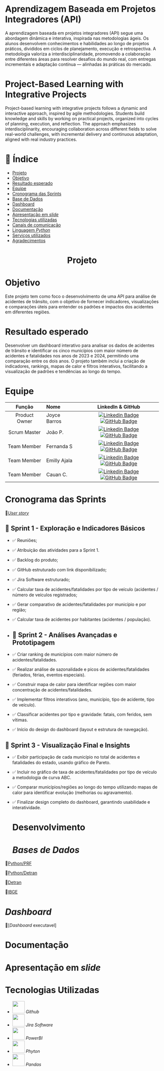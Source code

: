 # Aprendizagem Baseada em Projetos Integradores (API)
A aprendizagem baseada em projetos integradores (API) segue uma abordagem dinâmica e interativa, inspirada nas metodologias ágeis. Os alunos desenvolvem conhecimentos e habilidades ao longo de projetos práticos, divididos em ciclos de planejamento, execução e retrospectiva. A metodologia valoriza a interdisciplinaridade, promovendo a colaboração entre diferentes áreas para resolver desafios do mundo real, com entregas incrementais e adaptação contínua — alinhadas às práticas do mercado.

# Project-Based Learning with Integrative Projects
Project-based learning with integrative projects follows a dynamic and interactive approach, inspired by agile methodologies. Students build knowledge and skills by working on practical projects, organized into cycles of planning, execution, and reflection. The approach emphasizes interdisciplinarity, encouraging collaboration across different fields to solve real-world challenges, with incremental delivery and continuous adaptation, aligned with real industry practices.

# :dart: Índice
* [Projeto](#Projeto)
* [Objetivo](#Objetivo)
* [Resultado esperado](#Resultado-esperado)
* [Equipe](#equipe)
* [Cronograma das Sprints](#Cronograma-das-Sprints)
* [Base de Dados](#Base-de-Dados)
* [Dashboard](#Dashboard)
* [Documentação](#Documentação)
* [Apresentação em *slide*](#apresentação-em-slide)
* [Tecnologias utilizadas](#Tecnologias-utilizadas)
* [Canais de comunicação](#Canais-de-comunicação)
* [Linguagem _Python_](#Linguagem-Python)
* [Serviços utilizados](#Serviços-utilizados)
* [Agradecimentos](#Agradecimentos) 



# <h1 align="center"> Projeto

# Objetivo 
Este projeto tem como foco o desenvolvimento de uma API para análise de acidentes de trânsito, com o objetivo de fornecer indicadores, visualizações e comparações úteis para entender os padrões e impactos dos acidentes em diferentes regiões.
# Resultado esperado
Desenvolver um dashboard interativo para analisar os dados de acidentes de trânsito e identificar os cinco municípios com maior número de acidentes e fatalidades nos anos de 2023 e 2024, permitindo uma comparação entre os dois anos. O projeto também inclui a criação de indicadores, rankings, mapas de calor e filtros interativos, facilitando a visualização de padrões e tendências ao longo do tempo.

   # Equipe
|    Função     | Nome                                  |                                                                                                                                                      LinkedIn & GitHub                                                                                                                                                      |
| :-----------: | :------------------------------------ | :-------------------------------------------------------------------------------------------------------------------------------------------------------------------------------------------------------------------------------------------------------------------------------------------------------------------------: |
| Product Owner |  Joyce Barros       |      [![Linkedin Badge](https://img.shields.io/badge/Linkedin-blue?style=flat-square&logo=Linkedin&logoColor=white)](https://www.linkedin.com/in/joyce-moura-barros-ab0286284?utm_source=share&utm_campaign=share_via&utm_content=profile&utm_medium=android_app) [![GitHub Badge](https://img.shields.io/badge/GitHub-111217?style=flat-square&logo=github&logoColor=white)](https://github.com/JoyceMBP)        |
| Scrum Master  | João P.|       [![Linkedin Badge](https://img.shields.io/badge/Linkedin-blue?style=flat-square&logo=Linkedin&logoColor=white)](https://www.linkedin.com/in/jo%C3%A3o-pedro-vargas-dos-santos-973b44329?utm_source=share&utm_campaign=share_via&utm_content=profile&utm_medium=android_app) [![GitHub Badge](https://img.shields.io/badge/GitHub-111217?style=flat-square&logo=github&logoColor=white)](https://github.com/joao-p-vargas) |
| Team Member   | Fernanda S             |        [![Linkedin Badge](https://img.shields.io/badge/Linkedin-blue?style=flat-square&logo=Linkedin&logoColor=white)](https://www.linkedin.com/in/emilly-ajala-15a34622a?utm_source=share&utm_campaign=share_via&utm_content=profile&utm_medium=ios_app) [![GitHub Badge](https://img.shields.io/badge/GitHub-111217?style=flat-square&logo=github&logoColor=white)](https://github.com/Imyouremi)     |
|  Team Member  | Emilly Ajala                |         [![Linkedin Badge](https://img.shields.io/badge/Linkedin-blue?style=flat-square&logo=Linkedin&logoColor=white)](https://www.linkedin.com/in/alana-ro?utm_source=share&utm_campaign=share_via&utm_content=profile&utm_medium=ios_app) [![GitHub Badge](https://img.shields.io/badge/GitHub-111217?style=flat-square&logo=github&logoColor=white)](https://github.com/Alana-Rodrigues-01)        |
|  Team Member  | Cauan C.                 |   [![Linkedin Badge](https://img.shields.io/badge/Linkedin-blue?style=flat-square&logo=Linkedin&logoColor=white)](https://br.linkedin.com/in/cauan-cesar-214b77251) [![GitHub Badge](https://img.shields.io/badge/GitHub-111217?style=flat-square&logo=github&logoColor=white)](https://github.com/C4U4N) |

# Cronograma das Sprints
📂[*User story*](https://github.com/user-attachments/files/22650639/User.Story.EagleLog.pdf)

## 📌 Sprint 1 - Exploração e Indicadores Básicos
- :white_check_mark: Reuniões;
- :white_check_mark: Atribuição das atividades para a Sprint 1.
- :white_check_mark: Backlog do produto;
- :white_check_mark: GitHub estruturado com link disponibilizado;
- :white_check_mark: Jira Software estruturado;
- :white_check_mark: Calcular taxa de acidentes/fatalidades por tipo de veículo (acidentes / número de veículos registrados;
- :white_check_mark: Gerar comparativo de acidentes/fatalidades por município e por região;
- :white_check_mark: Calcular taxa de acidentes por habitantes (acidentes / população).

- ## 📌 Sprint 2 - Análises Avançadas e Prototipagem
- :white_check_mark: Criar ranking de municípios com maior número de acidentes/fatalidades.
- :white_check_mark: Realizar análise de sazonalidade e picos de acidentes/fatalidades (feriados, férias, eventos especiais).
- :white_check_mark: Construir mapa de calor para identificar regiões com maior concentração de acidentes/fatalidades.
- :white_check_mark: Implementar filtros interativos (ano, município, tipo de acidente, tipo de veículo).
- :white_check_mark: Classificar acidentes por tipo e gravidade: fatais, com feridos, sem vítimas.
- :white_check_mark: Início do design do dashboard (layout e estrutura de navegação).

## 📌 Sprint 3 - Visualização Final e Insights 
- :white_check_mark: Exibir participação de cada município no total de acidentes e fatalidades do estado, usando gráfico de Pareto.
- :white_check_mark: Incluir no gráfico de taxa de acidentes/fatalidades por tipo de veículo a metodologia de curva ABC.
- :white_check_mark: Comparar municípios/regiões ao longo do tempo utilizando mapas de calor para identificar evolução (melhorias ou agravamento).
- :white_check_mark: Finalizar design completo do dashboard, garantindo usabilidade e interatividade.

  # Desenvolvimento
  # *Bases de Dados*  
📂[Python/PRF](https://colab.research.google.com/drive/10rXi25YbGXLl_hrYuM0QtNKBB6y5qjq6?usp=sharing)

📂[Python/Detran](https://colab.research.google.com/drive/1JpYrpkOfICLygIKvswA5UacUfihdUtz9?usp=sharing)

📂[Detran](https://www.gov.br/prf/pt-br/acesso-a-informacao/dados-abertos/dados-abertos-da-prf)

📂[IBGE](https://www.ibge.gov.br/cidades-e-estados/sp/)

# *Dashboard*

📂[*Dashboard* executavel]

# Documentação 

# Apresentação em *slide*

# Tecnologias Utilizadas
* <img src="https://github.com/user-attachments/assets/605548ba-69fb-4fde-bfbf-e077f919fcb7" width="40"/>  *Github*
* <img src="https://github.com/user-attachments/assets/f8501508-ccc6-4e91-a346-697986a138a8" width="40"/> *Jira Software*
* <img src="https://github.com/user-attachments/assets/bf25df7a-bd70-482f-8cc6-8a28e014151b" width="40"/> *PowerBI*
* <img src="https://github.com/user-attachments/assets/d3cc67f6-258f-47bf-a1b8-4cd6cf8841fd" width="40"/>  *Phyton*
* <img src="(https://github.com/user-attachments/assets/924049b9-ad5e-432f-9ca1-9e53c9cf5735)" width="40"/> *Pandas*

  

  
